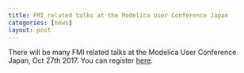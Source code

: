 ```yaml
---
title: FMI related talks at the Modelica User Conference Japan
categories: [news]
layout: post
---
```


There will be many FMI related talks at the Modelica User Conference Japan, Oct 27th 2017.
You can register [here](http://www.modelon.com/modelica-users-conference-2017-japan).

